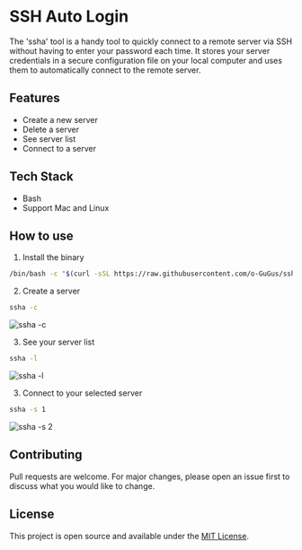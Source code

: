 
# SSH Auto Login
The 'ssha' tool is a handy tool to quickly connect to a remote server via SSH without having to enter your password each time. It stores your server credentials in a secure configuration file on your local computer and uses them to automatically connect to the remote server.

## Features
- Create a new server
- Delete a server
- See server list
- Connect to a server

## Tech Stack
- Bash
- Support Mac and Linux

## How to use
1. Install the binary
``` bash
/bin/bash -c "$(curl -sSL https://raw.githubusercontent.com/o-GuGus/sshAutoLogin/master/install.sh)"
```

2. Create a server
``` bash
ssha -c
```
![ssha -c](https://github.com/o-GuGus/sshAutoLogin/blob/master/images/ssha%20-c.png)

3.  See your server list
``` bash
ssha -l
```
![ssha -l](https://github.com/o-GuGus/sshAutoLogin/blob/master/images/ssha%20-l.png)

3. Connect to your selected server
``` bash
ssha -s 1
```
![ssha -s 2](https://github.com/o-GuGus/sshAutoLogin/blob/master/images/ssha%20-s%202.jpg)

## Contributing
Pull requests are welcome. For major changes, please open an issue first to discuss what you would like to change.

## License
This project is open source and available under the [MIT License](LICENSE).
